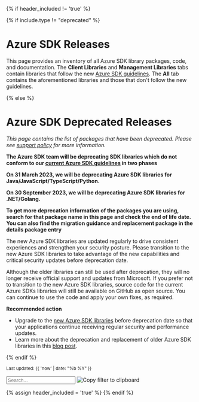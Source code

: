 {% if header_included != 'true' %}

{% if include.type != "deprecated" %}
# Azure SDK Releases

This page provides an inventory of all Azure SDK library packages, code, and documentation. The **Client Libraries** and **Management Libraries** tabs contain libraries that follow the new [Azure SDK guidelines](https://aka.ms/azsdk/guide). The **All** tab contains the aforementioned libraries and those that don't follow the new guidelines.

{% else %}
# Azure SDK Deprecated Releases

*This page contains the list of packages that have been deprecated. Please see [support policy](https://aka.ms/azsdk/policies/support) for more information.*

**The Azure SDK team will be deprecating SDK libraries which do not conform to our [current Azure SDK guidelines](https://azure.github.io/azure-sdk/general_introduction.html) in two phases**

**On 31 March 2023, we will be deprecating Azure SDK libraries for Java/JavaScript/TypeScript/Python.** 

**On 30 September 2023, we will be deprecating Azure SDK libraries for .NET/Golang.**

**To get more deprecation information of the packages you are using, search for that package name in this page and check the end of life date. You can also find the migration guidance and replacement package in the details package entry**

The new Azure SDK libraries are updated regularly to drive consistent experiences and strengthen your security posture. Please transition to the new Azure SDK libraries to take advantage of the new capabilities and critical security updates before deprecation date.

Although the older libraries can still be used after deprecation, they will no longer receive official support and updates from Microsoft. If you prefer not to transition to the new Azure SDK libraries, source code for the current Azure SDKs libraries will still be available on GitHub as open source. You can continue to use the code and apply your own fixes, as required.

**Recommended action**

<ul>
    <li>Upgrade to the <a href="https://aka.ms/azsdk">new Azure SDK libraries</a> before deprecation date so that your applications continue receiving regular security and performance updates.</li>
    <li>Learn more about the deprecation and replacement of older Azure SDK libraries in this <a href="https://azure.microsoft.com/blog/previewing-azure-sdks-following-new-azure-sdk-api-standards/" target="_blank">blog post</a>.</li>
</ul>

{% endif %}

<small>Last updated: {{ 'now' | date: "%b %Y" }}</small>

<div class="search-group">
    <input class="form-control" id="myInput" type="text" placeholder="Search...">
    <img
        alt="Copy filter to clipboard"
        class="search-share search-share-hide"
        id="searchShare"
        title="Copy filter link to clipboard"
        src="{{ "/images/share.png" | relative_url }}"
        tabindex=0
        >
</div>

{% assign header_included = 'true' %}
{% endif %}
